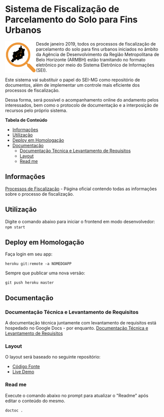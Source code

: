 # Sistema de Fiscalização de Parcelamento do Solo para Fins Urbanos

<img src="public/logo.PNG" width="100" align="left"> Desde janeiro 2019, todos os processos de fiscalização de parcelamento do solo para fins urbanos iniciados no âmbito da Agência de Desenvolvimento da Região Metropolitana de Belo Horizonte (ARMBH) estão tramitando no formato eletrônico por meio do Sistema Eletrônico de Informações (SEI).

Este sistema vai substituir o papel do SEI-MG como repositório de documentos, além de implementar um controle mais eficiente dos processos de fiscalização.

Dessa forma, será possível o acompanhamento online do andamento pelos interessados, bem como o protocolo de documentação e a interposição de recursos pelo próprio sistema.

<!-- START doctoc generated TOC please keep comment here to allow auto update -->
<!-- DON'T EDIT THIS SECTION, INSTEAD RE-RUN doctoc TO UPDATE -->

**Tabela de Conteúdo**

- [Informações](#informa%C3%A7%C3%B5es)
- [Utilização](#utiliza%C3%A7%C3%A3o)
- [Deploy em Homologação](#deploy-em-homologa%C3%A7%C3%A3o)
- [Documentação](#documenta%C3%A7%C3%A3o)
  - [Documentação Técnica e Levantamento de Requisitos](#documenta%C3%A7%C3%A3o-t%C3%A9cnica-e-levantamento-de-requisitos)
  - [Layout](#layout)
  - [Read me](#read-me)

<!-- END doctoc generated TOC please keep comment here to allow auto update -->

## Informações

[Processos de Fiscalização](http://www.agenciarmbh.mg.gov.br/processos-fiscalizacao-parcelamento/) - Página oficial contendo todas as informações sobre o processo de fiscalização.

## Utilização

Digite o comando abaixo para iniciar o frontend em modo desenvolvedor:
`npm start`

## Deploy em Homologação

Faça login em seu app:

```
heroku git:remote -a NOMEDOAPP
```

Sempre que publicar uma nova versão:

```
git push heroku master
```

## Documentação

### Documentação Técnica e Levantamento de Requisitos

A documentação técnica juntamente com levantamento de requisitos está hospedado no Google Docs - por enquanto.
[Documentação Técnica e Levantamento de Requisitos](https://docs.google.com/document/d/1_CGWnM1T3zVtROOVs3LKnPE1Oo4tiJeVsqPLkYT73T4/edit)

### Layout

O layout será baseado no seguinte repositório:

- [Código Fonte](https://github.com/tabler/tabler-react/tree/master/example)
- [Live Demo](http://tabler-react.com/)

### Read me

Execute o comando abaixo no prompt para atualizar o "Readme" após editar o conteúdo do mesmo.

```
doctoc .
```
